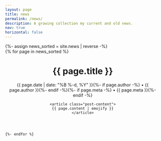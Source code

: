 ```yaml
---
layout: page
title: news
permalink: /news/
description: A growing collection my current and old news.
nav: true
horizontal: false
---
```


<!-- pages/projects.md -->

<!-- Display projects without categories -->
  {%- assign news_sorted = site.news | reverse -%}   
  {% for page in news_sorted %}

<div class="post">
<header class="post-header">
    <h1 class="post-title-news">{{ page.title }}</h1>
    <p class="post-meta">{{ page.date | date: "%B %-d, %Y" }}{%- if page.author -%} • {{ page.author }}{%- endif -%}{%- if page.meta -%} • {{ page.meta }}{%- endif -%}</p>
    
    <article class="post-content">
    {{ page.content | emojify }}
    </article>


</header>
<h2 style="border-bottom: 1px solid var(--global-divider-color); margin-bottom: 1rem;"> </h2>

    {%- endfor %}
  
